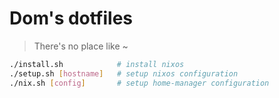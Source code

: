 # Dom's dotfiles

> There's no place like ~

```sh
./install.sh            # install nixos
./setup.sh [hostname]   # setup nixos configuration
./nix.sh [config]       # setup home-manager configuration
```
